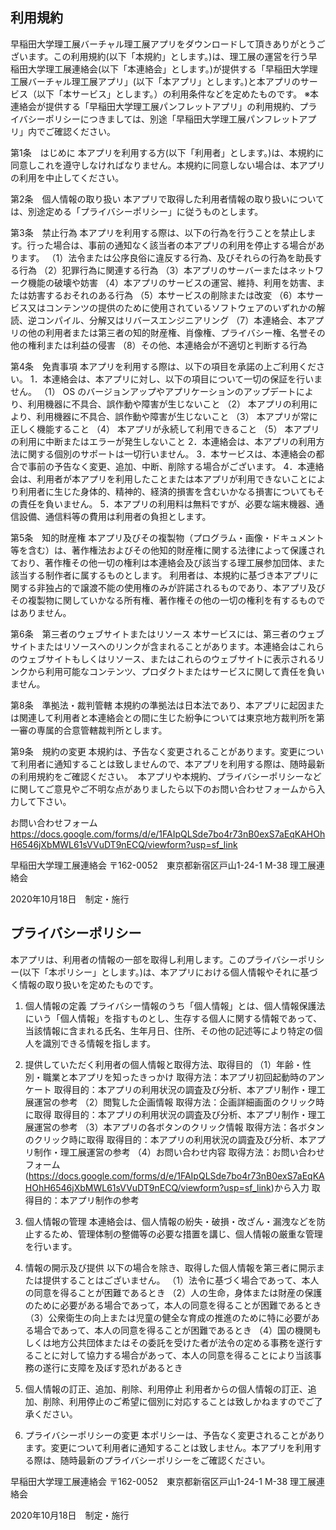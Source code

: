## 利用規約
早稲田大学理工展バーチャル理工展アプリをダウンロードして頂きありがとうございます。この利用規約(以下「本規約」とします。)は、理工展の運営を行う早稲田大学理工展連絡会(以下「本連絡会」とします。)が提供する「早稲田大学理工展バーチャル理工展アプリ」(以下「本アプリ」とします。)と本アプリのサービス（以下「本サービス」とします。）の利用条件などを定めたものです。
※本連絡会が提供する「早稲田大学理工展パンフレットアプリ」の利用規約、プライバシーポリシーにつきましては、別途「早稲田大学理工展パンフレットアプリ」内でご確認ください。

第1条　はじめに
本アプリを利用する方(以下「利用者」とします。)は、本規約に同意しこれを遵守しなければなりません。本規約に同意しない場合は、本アプリの利用を中止してください。

第2条　個人情報の取り扱い
本アプリで取得した利用者情報の取り扱いについては、別途定める「プライバシーポリシー」に従うものとします。

第3条　禁止行為
本アプリを利用する際は、以下の行為を行うことを禁止します。行った場合は、事前の通知なく該当者の本アプリの利用を停止する場合があります。 （1）法令または公序良俗に違反する行為、及びそれらの行為を助長する行為 （2）犯罪行為に関連する行為 （3）本アプリのサーバーまたはネットワーク機能の破壊や妨害 （4）本アプリのサービスの運営、維持、利用を妨害、または妨害するおそれのある行為
（5）本サービスの削除または改変
（6）本サービス又はコンテンツの提供のために使用されているソフトウェアのいずれかの解読、逆コンパイル、分解又はリバースエンジニアリング
（7）本連絡会、本アプリの他の利用者または第三者の知的財産権、肖像権、プライバシー権、名誉その他の権利または利益の侵害
（8）その他、本連絡会が不適切と判断する行為

第4条　免責事項
本アプリを利用する際は、以下の項目を承諾の上ご利用ください。
1．本連絡会は、本アプリに対し、以下の項目について一切の保証を行いません。 （1） OS のバージョンアップやアプリケーションのアップデートにより、利用機器に不具合、誤作動や障害が生じないこと （2） 本アプリの利用により、利用機器に不具合、誤作動や障害が生じないこと
（3） 本アプリが常に正しく機能すること
（4） 本アプリが永続して利用できること
（5） 本アプリの利用に中断またはエラーが発生しないこと
2．本連絡会は、本アプリの利用方法に関する個別のサポートは一切行いません。
3．本サービスは、本連絡会の都合で事前の予告なく変更、追加、中断、削除する場合がございます。
4．本連絡会は、利用者が本アプリを利用したことまたは本アプリが利用できないことにより利用者に生じた身体的、精神的、経済的損害を含むいかなる損害についてもその責任を負いません。
5．本アプリの利用料は無料ですが、必要な端末機器、通信設備、通信料等の費用は利用者の負担とします。

第5条　知的財産権
本アプリ及びその複製物（プログラム・画像・ドキュメント等を含む）は、著作権法およびその他知的財産権に関する法律によって保護されており、著作権その他一切の権利は本連絡会及び該当する理工展参加団体、また該当する制作者に属するものとします。
利用者は、本規約に基づき本アプリに関する非独占的で譲渡不能の使用権のみが許諾されるものであり、本アプリ及びその複製物に関していかなる所有権、著作権その他の一切の権利を有するものではありません。

第6条　第三者のウェブサイトまたはリソース
本サービスには、第三者のウェブサイトまたはリソースへのリンクが含まれることがあります。本連絡会はこれらのウェブサイトもしくはリソース、またはこれらのウェブサイトに表示されるリンクから利用可能なコンテンツ、プロダクトまたはサービスに関して責任を負いません。

第8条　準拠法・裁判管轄
本規約の準拠法は日本法であり、本アプリに起因または関連して利用者と本連絡会との間に生じた紛争については東京地方裁判所を第一審の専属的合意管轄裁判所とします。

第9条　規約の変更
本規約は、予告なく変更されることがあります。変更について利用者に通知することは致しませんので、本アプリを利用する際は、随時最新の利用規約をご確認ください。 
本アプリや本規約、プライバシーポリシーなどに関してご意見やご不明な点がありましたら以下のお問い合わせフォームから入力して下さい。

お問い合わせフォーム
https://docs.google.com/forms/d/e/1FAIpQLSde7bo4r73nB0exS7aEqKAHOhH6546jXbMWL61sVVuDT9nECQ/viewform?usp=sf_link

早稲田大学理工展連絡会
〒162-0052　東京都新宿区戸山1-24-1 M-38 理工展連絡会

2020年10月18日　制定・施行




## プライバシーポリシー
本アプリは、利用者の情報の一部を取得し利用します。このプライバシーポリシー(以下「本ポリシー」とします。)は、本アプリにおける個人情報やそれに基づく情報の取り扱いを定めたものです。

1.  個人情報の定義
プライバシー情報のうち「個人情報」とは、個人情報保護法にいう「個人情報」を指すものとし、生存する個人に関する情報であって、当該情報に含まれる氏名、生年月日、住所、その他の記述等により特定の個人を識別できる情報を指します。

2.  提供していただく利用者の個人情報と取得方法、取得目的
（1）年齢・性別・職業と本アプリを知ったきっかけ
取得方法：本アプリ初回起動時のアンケート
取得目的：本アプリの利用状況の調査及び分析、本アプリ制作・理工展運営の参考
（2）閲覧した企画情報
取得方法：企画詳細画面のクリック時に取得
取得目的：本アプリの利用状況の調査及び分析、本アプリ制作・理工展運営の参考
（3）本アプリの各ボタンのクリック情報
取得方法：各ボタンのクリック時に取得
取得目的：本アプリの利用状況の調査及び分析、本アプリ制作・理工展運営の参考
（4）お問い合わせ内容
取得方法：お問い合わせフォーム(https://docs.google.com/forms/d/e/1FAIpQLSde7bo4r73nB0exS7aEqKAHOhH6546jXbMWL61sVVuDT9nECQ/viewform?usp=sf_link)から入力
取得目的：本アプリ制作の参考

3.  個人情報の管理
本連絡会は、個人情報の紛失・破損・改ざん・漏洩などを防止するため、管理体制の整備等の必要な措置を講じ、個人情報の厳重な管理を行います。

4.  情報の開示及び提供
以下の場合を除き、取得した個人情報を第三者に開示または提供することはございません。
（1）法令に基づく場合であって、本人の同意を得ることが困難であるとき
（2）人の生命，身体または財産の保護のために必要がある場合であって，本人の同意を得ることが困難であるとき
（3）公衆衛生の向上または児童の健全な育成の推進のために特に必要がある場合であって、本人の同意を得ることが困難であるとき
（4）国の機関もしくは地方公共団体またはその委託を受けた者が法令の定める事務を遂行することに対して協力する場合があって、本人の同意を得ることにより当該事務の遂行に支障を及ぼす恐れがあるとき

5.  個人情報の訂正、追加、削除、利用停止
利用者からの個人情報の訂正、追加、削除、利用停止のご希望に個別に対応することは致しかねますのでご了承ください。

6.  プライバシーポリシーの変更
本ポリシーは、予告なく変更されることがあります。変更について利用者に通知することは致しません。本アプリを利用する際は、随時最新のプライバシーポリシーをご確認ください。

早稲田大学理工展連絡会
〒162-0052　東京都新宿区戸山1-24-1 M-38 理工展連絡会

2020年10月18日　制定・施行
